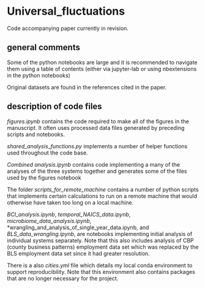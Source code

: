 # Universal_fluctuations
Code accompanying paper currently in revision.


## general comments

Some of the python notebooks are large and it is recommended to navigate them using a table of contents (either via jupyter-lab or using nbextensions in the python notebooks)

Original datasets are found in the references cited in the paper.

## description of code files


*figures.ipynb* contains the code required to make all of the figures in the manuscript. It often uses processed data files generated by preceding scripts and notebooks.

*shared_analysis_functions.py* implements a number of helper functions used throughout the code base.

*Combined analysis.ipynb* contains code implementing a many of the analyses of the three systems together and generates some of the files used by the figures notebook


The folder *scripts_for_remote_machine* contains a number of python scripts that implements certain calculations to run on a remote machine that would  otherwise have taken too long on a local machine.


*BCI_analysis.ipynb*, *temporal_NAICS_data.ipynb*, *microbiome_data_analysis.ipynb*, *wrangling_and_analysis_of_single_year_data.ipynb, and  *BLS_data_wrangling.ipynb*, are notebooks implementing initial analysis of individual systems separately. Note that this also includes analysis of CBP (county business patterns) employment data set which was replaced by the BLS employment data set since it had greater resolution. 


There is a also *cities.yml* file which details my local conda environment to support reproducibility. Note that this environment also contains packages that are no longer necessary for the project.
